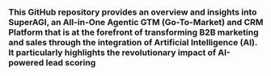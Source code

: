 ### This GitHub repository provides an overview and insights into **SuperAGI**, an **All-in-One Agentic GTM** (Go-To-Market) and **CRM Platform** that is at the forefront of transforming B2B marketing and sales through the integration of Artificial Intelligence (AI). It particularly highlights the revolutionary impact of AI-powered lead scoring

